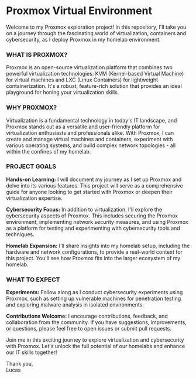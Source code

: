 # Proxmox Virtual Environment

Welcome to my Proxmox exploration project! In this repository, I'll take you on a journey through the fascinating world of virtualization, containers and cybersecurity, as I deploy Proxmox in my homelab environment.

<h3>WHAT IS PROXMOX?</h3>

Proxmox is an open-source virtualization platform that combines two powerful virtualization technologies: KVM (Kernel-based Virtual Machine) for virtual machines and LXC (Linux Containers) for lightweight containerization. It's a robust, feature-rich solution that provides an ideal playground for honing your virtualization skills.

<h3>WHY PROXMOX?</h3>

Virtualization is a fundamental technology in today's IT landscape, and Proxmox stands out as a versatile and user-friendly platform for virtualization enthusiasts and professionals alike. With Proxmox, I can create and manage virtual machines and containers, experiment with various operating systems, and build complex network topologies - all within the confines of my homelab.

<h3>PROJECT GOALS</h3>

<b>Hands-on Learning:</b> I will document my journey as I set up Proxmox and delve into its various features. This project will serve as a comprehensive guide for anyone looking to get started with Proxmox or deepen their virtualization expertise.

<b>Cybersecurity Focus:</b> In addition to virtualization, I'll explore the cybersecurity aspects of Proxmox. This includes securing the Proxmox environment, implementing network security measures, and using Proxmox as a platform for testing and experimenting with cybersecurity tools and techniques.

<b>Homelab Expansion:</b> I'll share insights into my homelab setup, including the hardware and network configurations, to provide a real-world context for this project. You'll see how Proxmox fits into the larger ecosystem of my homelab.

<h3>WHAT TO EXPECT</h3>

<b>Experiments:</b> Follow along as I conduct cybersecurity experiments using Proxmox, such as setting up vulnerable machines for penetration testing and exploring malware analysis in isolated environments.

<b>Contributions Welcome:</b> I encourage contributions, feedback, and collaboration from the community. If you have suggestions, improvements, or questions, please feel free to open issues or submit pull requests.

Join me in this exciting journey to explore virtualization and cybersecurity with Proxmox. Let's unlock the full potential of our homelabs and enhance our IT skills together!

Thank you,</br>
Lucas
